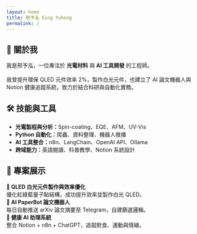 ```yaml
---
layout: home
title: 邢予泓 Sing Yuhong
permalink: /
---
```


<section class="card">
<h2>👋 關於我</h2>
我是邢予泓，一位專注於 <strong>光電材料</strong> 與 <strong>AI 工具開發</strong> 的工程師。<br><br>
我曾提升環保 QLED 元件效率 2%，製作白光元件，也建立了 AI 論文機器人與 Notion 健康追蹤系統，致力於結合科研與自動化實務。
</section>

<section class="card">
<h2>🛠 技能與工具</h2>
<ul>
  <li><strong>光電製程與分析：</strong>Spin-coating、EQE、AFM、UV-Vis</li>
  <li><strong>Python 自動化：</strong>爬蟲、資料整理、機器人推播</li>
  <li><strong>AI 工具整合：</strong>n8n、LangChain、OpenAI API、Ollama</li>
  <li><strong>跨域能力：</strong>英語閱讀、科普教學、Notion 系統設計</li>
</ul>
</section>

<section class="card">
<h2>🚀 專案展示</h2>

<div class="project">
<strong>📌 QLED 白光元件製作與效率優化</strong><br>
優化紅綠藍量子點結構，成功提升效率並製作白光 QLED。
</div>

<div class="project">
<strong>🤖 AI PaperBot 論文機器人</strong><br>
每日自動推送 arXiv 論文摘要至 Telegram，自建篩選邏輯。
</div>

<div class="project">
<strong>🧠 健康 AI 助理系統</strong><br>
整合 Notion + n8n + ChatGPT，追蹤飲食、運動與情緒。
</div>
</section>


